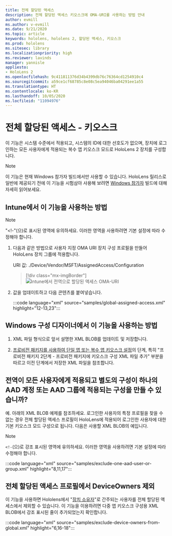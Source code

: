 ```yaml
---
title: 전체 할당된 액세스
description: 전체 할당된 액세스 키오스크에 OMA-URI를 사용하는 방법 안내
author: evmill
ms.author: v-evmill
ms.date: 9/21/2020
ms.topic: article
keywords: hololens, hololens 2, 할당된 액세스, 키오스크
ms.prod: hololens
ms.sitesec: library
ms.localizationpriority: high
ms.reviewer: lavinds
manager: yannisle
appliesto:
- HoloLens 2
ms.openlocfilehash: 9c411811376d34b4399db76c76364cd1254910c4
ms.sourcegitcommit: a59ce1cf68785c8e08c5ea94046ba04291ee1a55
ms.translationtype: HT
ms.contentlocale: ko-KR
ms.lasthandoff: 10/05/2020
ms.locfileid: "11094976"
---
```

# 전체 할당된 액세스 - 키오스크

이 기능은 시스템 수준에서 적용되고, 시스템의 ID에 대한 선호도가 없으며, 장치에 로그인하는 모든 사용자에게 적용되는 복수 앱 키오스크 모드로 HoloLens 2 장치를 구성합니다. 

> [!NOTE]
> 이 기능은 현재 Windows 참가자 빌드에서만 사용할 수 있습니다. HoloLens 릴리스로 일반에 제공되기 전에 이 기능을 시험삼아 사용해 보려면 [Windows 참가자](hololens-insider.md) 빌드에 대해 자세히 읽어보세요.
 
## Intune에서 이 기능을 사용하는 방법 

> [!NOTE]
> "<!-"(으)로 표시된 영역에 유의하세요. 이러한 영역을 사용하려면 기본 설정에 따라 수정해야 합니다. 

1.  다음과 같은 방법으로 사용자 지정 OMA URI 장치 구성 프로필을 만들어 HoloLens 장치 그룹에 적용합니다. 

    URI 값: ./Device/Vendor/MSFT/AssignedAccess/Configuration
   
    > [!div class="mx-imgBorder"]
    > ![Intune에서 전역으로 할당된 액세스 OMA-URI](images/global-assigned-access-omauri.png)

2.  값을 업데이트하고 다음 콘텐츠를 붙여넣습니다. 

    :::code language="xml" source="samples/global-assigned-access.xml" highlight="12-13,23":::

## Windows 구성 디자이너에서 이 기능을 사용하는 방법 
 
1.  XML 파일 형식으로 앞서 설명한 XML BLOB를 업데이트 및 저장합니다. 

2.  [프로비전 패키지를 사용하여 단일 앱 또는 복수 앱 키오스크 설정](https://docs.microsoft.com/hololens/hololens-kiosk#use-a-provisioning-package-to-set-up-a-single-app-or-multi-app-kiosk)의 단계, 특히 "프로비전 패키지 2단계 - 프로비전 패키지에 키오스크 구성 XML 파일 추가" 부분을 따르고 이전 단계에서 저장한 XML 파일을 참조합니다. 

## 전역이 모든 사용자에게 적용되고 별도의 구성이 하나의 AAD 계정 또는 AAD 그룹에 적용되는 구성을 만들 수 있습니까? 

예. 아래의 XML BLOB 예제를 참조하세요. 로그인한 사용자의 특정 프로필을 찾을 수 없는 경우 전체 할당된 액세스 프로필이 HoloLens에 적용되어 로그인한 사용자에 대한 기본 키오스크 모드 구성으로 됩니다. 다음은 사용할 XML BLOB의 예입니다. 

> [!NOTE]
> `<!-`(으)로 강조 표시된 영역에 유의하세요. 이러한 영역을 사용하려면 기본 설정에 따라 수정해야 합니다. 

 :::code language="xml" source="samples/exclude-one-aad-user-or-group.xml" highlight="8,11,17":::

## 전체 할당된 액세스 프로필에서 DeviceOwners 제외

이 기능을 사용하면 Hololens에서 "[장치 소유자](security-adminless-os.md)"로 간주되는 사용자를 전체 할당된 액세스에서 제외할 수 있습니다. 이 기능을 이용하려면 다중 앱 키오스크 구성용 XML BLOB에서 강조 표시된 줄이 추가되었는지 확인합니다. 

 :::code language="xml" source="samples/exclude-device-owners-from-global.xml" highlight="6,16-18":::
 
